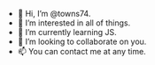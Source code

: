 - 👋 Hi, I’m @towns74.
- 👀 I’m interested in all of things.
- 🌱 I’m currently learning JS.
- 💞️ I’m looking to collaborate on you.
- 📫 You can contact me at any time.


